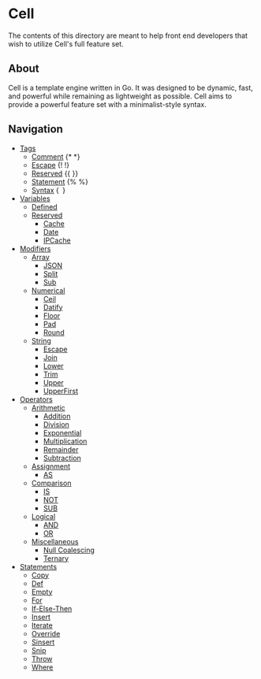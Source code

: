 Cell
===============
The contents of this directory are meant to help front end developers that wish to utilize Cell's full feature set.

About
---------------
Cell is a template engine written in Go. It was designed to be dynamic, fast, and powerful while remaining as lightweight
as possible. Cell aims to provide a powerful feature set with a minimalist-style syntax.

Navigation
---------------
- [Tags](Tags/README.md)
  - [Comment](Tags/Comment.md) {* *}
  - [Escape](Tags/Escape.md) {! !}
  - [Reserved](Tags/Reserved.md) {{ }}
  - [Statement](Tags/Statement.md) {% %}
  - [Syntax](Tags/Syntax.md) {` `}
- [Variables](Variables/README.md)
  - [Defined](Variables/Defined.md)
  - [Reserved](Variables/Reserved.md)
    - [Cache](Variables/Reserved/Cache.md)
    - [Date](Variables/Reserved/Date.md)
    - [IPCache](Variables/Reserved/IPCache.md)
- [Modifiers](Modifiers/README.md)
  - [Array](Array/README.md)
    - [JSON](Array/JSON.md)
    - [Split](Array/Split.md)
    - [Sub](Array/Sub.md)
  - [Numerical](Modifiers/Numerical/README.md)
    - [Ceil](Modifiers/Numerical/Ceil.md)
    - [Datify](Modifiers/Numerical/Datify.md)
    - [Floor](Modifiers/Numerical/Floor.md)
    - [Pad](Modifiers/Numerical/Pad.md)
    - [Round](Modifiers/Numerical/Round.md)
  - [String](Modifiers/String/README.md)
    - [Escape](Modifiers/String/Escape.md)
    - [Join](Modifiers/String/Join.md)
    - [Lower](Modifiers/String/Lower.md)
    - [Trim](Modifiers/String/Trim.md)
    - [Upper](Modifiers/String/Upper.md)
    - [UpperFirst](Modifiers/String/UpperFirst.md)
- [Operators](Operators/README.md)
  - [Arithmetic](Operators/Arithmetic/README.md)
    - [Addition](Operators/Arithmetic/Addition.md)
    - [Division](Operators/Arithmetic/Division.md)
    - [Exponential](Operators/Arithmetic/Exponential.md)
    - [Multiplication](Operators/Arithmetic/Multiplication.md)
    - [Remainder](Operators/Arithmetic/Remainder.md)
    - [Subtraction](Operators/Arithmetic/Subtraction.md)
  - [Assignment](Operators/Assignment/README.md)
    - [AS](Operators/Assignment/AS.md)
  - [Comparison](Operators/Comparison/README.md)
    - [IS](Operators/Comparison/IS.md)
    - [NOT](Operators/Comparison/NOT.md)
    - [SUB](Operators/Comparison/SUB.md)
  - [Logical](Operators/Logical/README.md)
    - [AND](Operators/Logical/AND.md)
    - [OR](Operators/Logical/OR.md)
  - [Miscellaneous](Operators/Miscellaneous/README.md)
    - [Null Coalescing](Operators/Miscellaneous/NullCoalescing.md)
    - [Ternary](Operators/Miscellaneous/Ternary.md)
- [Statements](Statements/README.md)
  - [Copy](Statements/Copy.md)
  - [Def](Statements/Def.md)
  - [Empty](Statements/Empty.md)
  - [For](Statements/For.md)
  - [If-Else-Then](Statements/IfElseThen.md)
  - [Insert](Statements/Insert.md)
  - [Iterate](Statements/Iterate.md)
  - [Override](Statements/Override.md)
  - [Sinsert](Statements/SInsert.md)
  - [Snip](Statements/Snip.md)
  - [Throw](Statements/Throw.md)
  - [Where](Statements/Where.md)